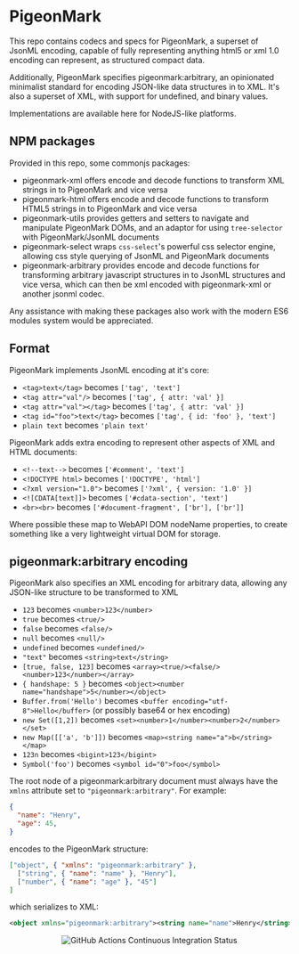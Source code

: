 # PigeonMark

This repo contains codecs and specs for PigeonMark, a superset of JsonML encoding, capable of fully representing anything html5 or xml 1.0 encoding can represent, as structured compact data.

Additionally, PigeonMark specifies pigeonmark:arbitrary, an opinionated minimalist standard for encoding JSON-like data structures in to XML. It's also a superset of XML, with support for undefined, and binary values.

Implementations are available here for NodeJS-like platforms.

## NPM packages

Provided in this repo, some commonjs packages:

 - pigeonmark-xml offers encode and decode functions to transform XML strings in to PigeonMark and vice versa
 - pigeonmark-html offers encode and decode functions to transform HTML5 strings in to PigeonMark and vice versa
 - pigeonmark-utils provides getters and setters to navigate and manipulate PigeonMark DOMs, and an adaptor for
   using `tree-selector` with PigeonMark/JsonML documents
 - pigeonmark-select wraps `css-select`'s powerful css selector engine, allowing css style querying of JsonML and PigeonMark documents
 - pigeonmark-arbitrary provides encode and decode functions for transforming arbitrary javascript structures in to JsonML structures and vice versa, which can then be xml encoded with pigeonmark-xml or another jsonml codec.

Any assistance with making these packages also work with the modern ES6 modules system would be appreciated.

## Format

PigeonMark implements JsonML encoding at it's core:

 - `<tag>text</tag>` becomes `['tag', 'text']`
 - `<tag attr="val"/>` becomes `['tag', { attr: 'val' }]`
 - `<tag attr="val"></tag>` becomes `['tag', { attr: 'val' }]`
 - `<tag id="foo">text</tag>` becomes `['tag', { id: 'foo' }, 'text']`
 - `plain text` becomes `'plain text'`

PigeonMark adds extra encoding to represent other aspects of XML and HTML documents:

 - `<!--text-->` becomes `['#comment', 'text']`
 - `<!DOCTYPE html>` becomes `['!DOCTYPE', 'html']`
 - `<?xml version="1.0">` becomes `['?xml', { version: '1.0' }]`
 - `<![CDATA[text]]>` becomes `['#cdata-section', 'text']`
 - `<br><br>` becomes `['#document-fragment', ['br'], ['br']]`

Where possible these map to WebAPI DOM nodeName properties, to create something like a very lightweight virtual DOM for storage.

## pigeonmark:arbitrary encoding

PigeonMark also specifies an XML encoding for arbitrary data, allowing any JSON-like structure to be transformed to XML

 - `123` becomes `<number>123</number>`
 - `true` becomes `<true/>`
 - `false` becomes `<false/>`
 - `null` becomes `<null/>`
 - `undefined` becomes `<undefined/>`
 - `"text"` becomes `<string>text</string>`
 - `[true, false, 123]` becomes `<array><true/><false/><number>123</number></array>`
 - `{ handshape: 5 }` becomes `<object><number name="handshape">5</number></object>`
 - `Buffer.from('Hello')` becomes `<buffer encoding="utf-8">Hello</buffer>` (or possibly base64 or hex encoding)
 - `new Set([1,2])` becomes `<set><number>1</number><number>2</number></set>`
 - `new Map([['a', 'b']])` becomes `<map><string name="a">b</string></map>`
 - `123n` becomes `<bigint>123</bigint>`
 - `Symbol('foo')` becomes `<symbol id="0">foo</symbol>`

The root node of a pigeonmark:arbitrary document must always have the `xmlns` attribute set to `"pigeonmark:arbitrary"`. For example:

```json
{
  "name": "Henry",
  "age": 45,
}
```

encodes to the PigeonMark structure:

```json
["object", { "xmlns": "pigeonmark:arbitrary" },
  ["string", { "name": "name" }, "Henry"],
  ["number", { "name": "age" }, "45"]
]
```

which serializes to XML:

```xml
<object xmlns="pigeonmark:arbitrary"><string name="name">Henry</string><number name="age">45</number></object>
```

<p align=center><img alt="GitHub Actions Continuous Integration Status" src=https://github.com/Bluebie/pigeonmark/actions/workflows/node.js.yml/badge.svg></p>